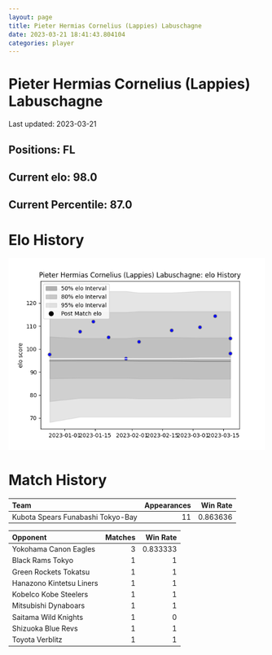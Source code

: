 ```yaml
---  
layout: page  
title: Pieter Hermias Cornelius (Lappies) Labuschagne  
date: 2023-03-21 18:41:43.804104  
categories: player  
---
```

# Pieter Hermias Cornelius (Lappies) Labuschagne


Last updated: 2023-03-21
## Positions: FL

## Current elo: 98.0

## Current Percentile: 87.0

# Elo History


![elo history](history_PieterHermiasCornelius(Lappies)Labuschagne.png)
# Match History


| Team                              |   Appearances |   Win Rate |
|:----------------------------------|--------------:|-----------:|
| Kubota Spears Funabashi Tokyo-Bay |            11 |   0.863636 |

| Opponent                 |   Matches |   Win Rate |
|:-------------------------|----------:|-----------:|
| Yokohama Canon Eagles    |         3 |   0.833333 |
| Black Rams Tokyo         |         1 |   1        |
| Green Rockets Tokatsu    |         1 |   1        |
| Hanazono Kintetsu Liners |         1 |   1        |
| Kobelco Kobe Steelers    |         1 |   1        |
| Mitsubishi Dynaboars     |         1 |   1        |
| Saitama Wild Knights     |         1 |   0        |
| Shizuoka Blue Revs       |         1 |   1        |
| Toyota Verblitz          |         1 |   1        |